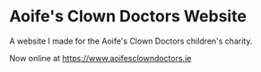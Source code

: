 # Aoife's Clown Doctors Website
A website I made for the Aoife's Clown Doctors children's charity.

Now online at https://www.aoifesclowndoctors.ie
